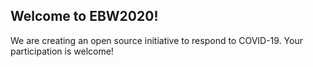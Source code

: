 ## Welcome to EBW2020!

We are creating an open source initiative to respond to COVID-19. Your participation is welcome!
